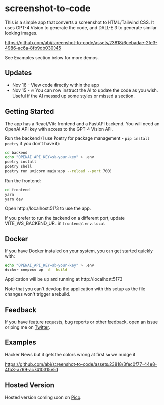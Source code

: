 # screenshot-to-code

This is a simple app that converts a screenshot to HTML/Tailwind CSS. It uses GPT-4 Vision to generate the code, and DALL-E 3 to generate similar looking images.

https://github.com/abi/screenshot-to-code/assets/23818/6cebadae-2fe3-4986-ac6a-8fb9db030045

See Examples section below for more demos.

## Updates

- Nov 16 - View code directly within the app
- Nov 15 - 🔥 You can now instruct the AI to update the code as you wish. Useful if the AI messed up some styles or missed a section.

## Getting Started

The app has a React/Vite frontend and a FastAPI backend. You will need an OpenAI API key with access to the GPT-4 Vision API.

Run the backend (I use Poetry for package management - `pip install poetry` if you don't have it):

```bash
cd backend
echo "OPENAI_API_KEY=sk-your-key" > .env
poetry install
poetry shell
poetry run uvicorn main:app --reload --port 7000
```

Run the frontend:

```bash
cd frontend
yarn
yarn dev
```

Open http://localhost:5173 to use the app.

If you prefer to run the backend on a different port, update VITE_WS_BACKEND_URL in `frontend/.env.local`

## Docker

If you have Docker installed on your system, you can get started quickly with:

```bash
echo "OPENAI_API_KEY=sk-your-key" > .env
docker-compose up -d --build
```

Application will be up and running at http://localhost:5173

Note that you can't develop the application with this setup as the file changes won't trigger a rebuild.

## Feedback

If you have feature requests, bug reports or other feedback, open an issue or ping me on [Twitter](https://twitter.com/_abi_).

## Examples

Hacker News but it gets the colors wrong at first so we nudge it

https://github.com/abi/screenshot-to-code/assets/23818/3fec0f77-44e8-4fb3-a769-ac7410315e5d

## Hosted Version

Hosted version coming soon on [Pico](https://picoapps.xyz?ref=github).
